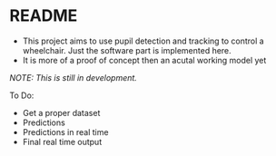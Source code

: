 # README

- This project aims to use pupil detection and tracking to control a wheelchair. Just the software part is implemented here.
- It is more of a proof of concept then an acutal working model yet

*NOTE: This is still in development.*

To Do:
- Get a proper dataset
- Predictions 
- Predictions in real time
- Final real time output
